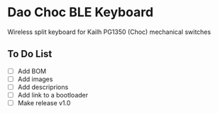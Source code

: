 # Dao Choc BLE Keyboard
Wireless split keyboard for Kailh PG1350 (Choc) mechanical switches

## To Do List
- [ ] Add BOM
- [ ] Add images
- [ ] Add descriprions
- [ ] Add link to a bootloader
- [ ] Make release v1.0

